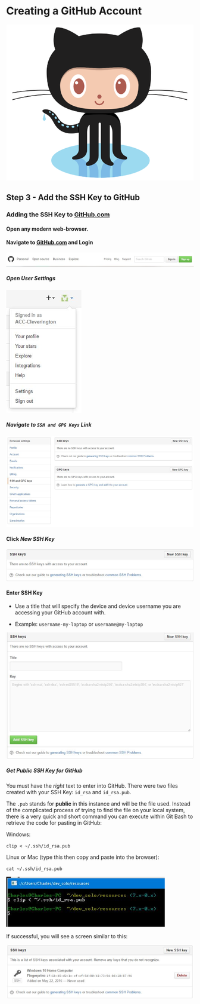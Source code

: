 # Creating a GitHub Account

![Octocat](../images/github/Octocat.png)


## Step 3 - Add the SSH Key to GitHub

### Adding the SSH Key to [GitHub.com](https://github.com)

#### Open any modern web-browser.

#### Navigate to [GitHub.com](https://github.com) and Login

![Login](../images/github/github-create-account_1.JPG)

##### Open User Settings

![Open User Settings](../images/github/github-create-ssh-key_1.JPG)

##### Navigate to ```SSH and GPG Keys``` Link

![Navigate to ```SSH and GPG Keys``` Link](../images/github/github-create-ssh-key_2.JPG)

#### Click *New SSH Key*

![Click *New SSH Key*](../images/github/github-create-ssh-key_6.JPG)

#### Enter SSH Key

- Use a title that will specify the device and device username you are accessing
your GitHub account with.

- Example:  `username-my-laptop` or `username@my-laptop`

![Click *Add SSH Key*](../images/github/github-create-ssh-key_7.JPG)

##### Get *Public* SSH Key for GitHub

You must have the *right* text to enter into GitHub. There were two files
created with your SSH Key: `id_rsa` and `id_rsa.pub`.

The `.pub` stands for **public** in this instance and will be the file used.
Instead of the complicated process of trying to find the file on your local
system, there is a very quick and short command you can execute within Git Bash
to retrieve the code for pasting in GitHub:

Windows:
```
clip < ~/.ssh/id_rsa.pub
```

Linux or Mac (type this then copy and paste into the browser):
```
cat ~/.ssh/id_rsa.pub
```

![Click *Add SSH Key*](../images/github/github-create-ssh-key_8.JPG)

If successful, you will see a screen similar to this:

![Click *Add SSH Key*](../images/github/github-create-ssh-key_9.JPG)
